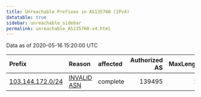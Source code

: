 ```yaml
---
title: Unreachable Prefixes in AS135760 (IPv4)
datatable: true
sidebar: unreachable_sidebar
permalink: unreachable_AS135760-v4.html
---
```


Data as of 2020-05-16 15:20:00 UTC


<div class="datatable-begin"></div>

| Prefix                                                     | Reason                                                                                                   | affected   |   Authorized AS |   MaxLength | Anchor                                       |   unreachable /24s |
|:-----------------------------------------------------------|:---------------------------------------------------------------------------------------------------------|:-----------|----------------:|------------:|:---------------------------------------------|-------------------:|
| [103.144.172.0/24](https://stat.ripe.net/103.144.172.0/24) | [INVALID ASN](https://rpki-validator.ripe.net/announcement-preview?asn=AS135760&prefix=103.144.172.0/24) | complete   |          139495 |          24 | [APNIC](unreachable_APNIC_RPKI_Root-v4.html) |                  1 |

<div class="datatable-end"></div>